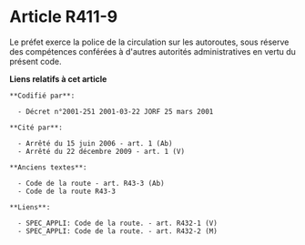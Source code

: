 # Article R411-9

Le préfet exerce la police de la circulation sur les autoroutes, sous réserve des compétences conférées à d'autres autorités
administratives en vertu du présent code.

**Liens relatifs à cet article**

	**Codifié par**:

	  - Décret n°2001-251 2001-03-22 JORF 25 mars 2001

	**Cité par**:

	  - Arrêté du 15 juin 2006 - art. 1 (Ab)
	  - Arrêté du 22 décembre 2009 - art. 1 (V)

	**Anciens textes**:

	  - Code de la route - art. R43-3 (Ab)
	  - Code de la route R43-3

	**Liens**:

	  - SPEC_APPLI: Code de la route. - art. R432-1 (V)
	  - SPEC_APPLI: Code de la route. - art. R432-2 (M)

